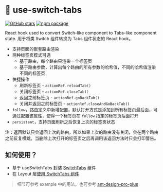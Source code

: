 # 🚀 use-switch-tabs

<p>
  <a href="https://github.com/theprimone/use-switch-tabs/stargazers"><img src="https://img.shields.io/github/stars/theprimone/use-switch-tabs" alt="GitHub stars"></a>
  <a href="https://www.npmjs.com/package/use-switch-tabs"><img src="https://img.shields.io/npm/v/use-switch-tabs.svg" alt="npm package"></a>
</p>

React hook used to convert Switch-like component to Tabs-like component state. 用于将类 Switch 组件转换为 Tabs 组件状态的 React hook。

- 支持页面的嵌套路由渲染
- 两种标签页模式可选
  - 基于路由，每个路由只渲染一个标签页
  - 基于路由参数，计算出每个路由的所有参数的哈希值，不同的哈希值渲染不同的标签页
- 快捷操作
  - 刷新标签页 - `actionRef.reloadTab()`
  - 关闭标签页 - `actionRef.closeTab()`
  - 返回之前标签页 - `actionRef.goBackTab()`
  - 关闭并返回之前标签页 - `actionRef.closeAndGoBackTab()`
- `follow`，路由定义中新增配置，默认打开方式是添加到所有标签页最后面，可通过配置该属性，使得一个标签页在 `follow` 指定的标签页后面打开
- `persistent`，支持页面刷新之后恢复上次的标签页状态

注：返回默认只会返回上次的路由，所以如果上次的路由没有关闭，会在两个路由之前反复横跳，当删除上次打开的标签页之后再调用该返回方法时只会打印警告。

## 如何使用？

- 基于 useSwitchTabs 封装 [SwitchTabs](./example/src/components/SwitchTabs/index.tsx#L35) 组件
- 在 Layout 层[使用 SwitchTabs 组件](./example/src/layouts/BasicLayout.tsx#L88)

> 细节可参考 example 中的用法，也可参考 [ant-design-pro-plus](https://github.com/theprimone/ant-design-pro-plus/blob/master/src/layouts/BasicLayout.tsx)

